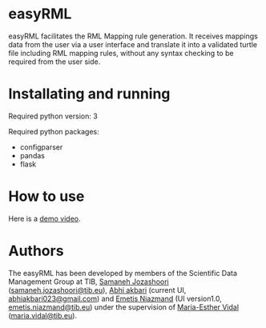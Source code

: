# easyRML
easyRML facilitates the RML Mapping rule generation. It receives mappings data from the user via a user interface and translate it into a validated turtle file including RML mapping rules, without any syntax checking to be required from the user side. 

# Installating and running
Required python version:
3

Required python packages:
- configparser
- pandas
- flask

# How to use
Here is a [demo video](https://tib.eu/cloud/s/rFYL3CZHqYSQjFC).

# Authors
The easyRML has been developed by members of the Scientific Data Management Group at TIB, [Samaneh Jozashoori](https://github.com/samiscoding) (samaneh.jozashoori@tib.eu), [Abhi akbari](https://github.com/abhi055) (current UI, abhiakbari023@gmail.com) and [Emetis Niazmand](https://github.com/ENiaz) (UI version1.0, emetis.niazmand@tib.eu) under the supervision of [Maria-Esther Vidal](https://github.com/mevs) (maria.vidal@tib.eu).
